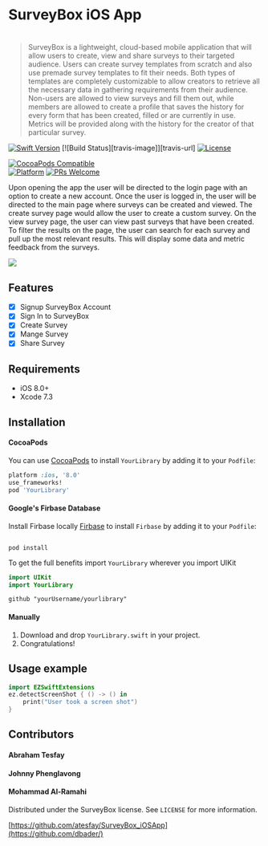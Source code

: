 # SurveyBox iOS App
#
> SurveyBox is a lightweight, cloud-based mobile application that will allow users to create, view and share surveys to their targeted audience. Users can create survey templates from scratch and also use premade survey templates to fit their needs. Both types of templates are completely customizable to allow creators to retrieve all the necessary data in gathering requirements from their audience. Non-users are allowed to view surveys and fill them out, while members are allowed to create a profile that saves the history for every form that has been created, filled or are currently in use. Metrics will be provided along with the history for the creator of that particular survey.

[![Swift Version][swift-image]][swift-url]
[![Build Status][travis-image]][travis-url]
[![License][license-image]][license-url]

[![CocoaPods Compatible](https://img.shields.io/cocoapods/v/EZSwiftExtensions.svg)](https://img.shields.io/cocoapods/v/LFAlertController.svg)  
[![Platform](https://img.shields.io/cocoapods/p/LFAlertController.svg?style=flat)](http://cocoapods.org/pods/LFAlertController)
[![PRs Welcome](https://img.shields.io/badge/PRs-welcome-brightgreen.svg?style=flat-square)](http://makeapullrequest.com)

Upon opening the app the user will be directed to the login page with an option to create a new account. Once the user is logged in, the user will be directed to the main page where surveys can be created and viewed. The create survey page would allow the user to create a custom survey. On the view survey page, the user can view past surveys that have been created. To filter the results on the page, the user can search for each survey and pull up the most relevant results. This will display some data and metric feedback from the surveys.

![](header.png)

## Features

- [x] Signup SurveyBox Account
- [x] Sign In to SurveyBox
- [x] Create Survey
- [x] Mange Survey
- [x] Share Survey

## Requirements

- iOS 8.0+
- Xcode 7.3

## Installation

#### CocoaPods
You can use [CocoaPods](http://cocoapods.org/) to install `YourLibrary` by adding it to your `Podfile`:

```ruby
platform :ios, '8.0'
use_frameworks!
pod 'YourLibrary'
```

#### Google's Firbase Database
Install Firbase locally  [Firbase](https://firebase.google.com/) to install `Firbase` by adding it to your `Podfile`:

```Firbase

pod install
```

To get the full benefits import `YourLibrary` wherever you import UIKit

``` swift
import UIKit
import YourLibrary
```


```
github "yourUsername/yourlibrary"
```
#### Manually
1. Download and drop ```YourLibrary.swift``` in your project.  
2. Congratulations!  

## Usage example

```swift
import EZSwiftExtensions
ez.detectScreenShot { () -> () in
    print("User took a screen shot")
}
```

## Contributors
#### Abraham Tesfay
#### Johnny Phenglavong
#### Mohammad Al-Ramahi





Distributed under the SurveyBox license. See ``LICENSE`` for more information.

[https://github.com/atesfay/SurveyBox_iOSApp](https://github.com/dbader/)

[swift-image]:https://img.shields.io/badge/swift-3.0-orange.svg
[swift-url]: https://swift.org/
[license-image]: https://img.shields.io/badge/License-MIT-blue.svg
[license-url]: LICENSE
